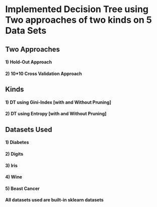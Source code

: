 # Implemented Decision Tree using Two approaches of two kinds on 5 Data Sets

## Two Approaches
#### 1) Hold-Out Approach
#### 2) 10*10 Cross Validation Approach

## Kinds
#### 1) DT using Gini-Index  [with and Without Pruning]
#### 2) DT using Entropy     [with and Without Pruning]

## Datasets Used
#### 1) Diabetes
#### 2) Digits
#### 3) Iris
#### 4) Wine
#### 5) Beast Cancer
#### All datasets used are built-in sklearn datasets
